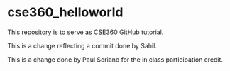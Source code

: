 # cse360_helloworld
This repository is to serve as CSE360 GitHub tutorial.

This is a change reflecting a commit done by Sahil.

This is a change done by Paul Soriano for the
in class participation credit.